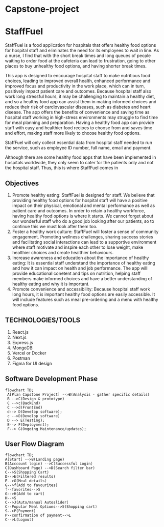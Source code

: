 # Capstone-project
# StaffFuel

StaffFuel is a food application for hospitals that offers healthy food options for hospital staff and eliminates the need for its employees to wait in line. As a nurse, I find that with the short break times and long queues of people waiting to order food at the cafeteria can lead to frustration, going to other places to buy unhealthy food options, and having shorter break times. 

This app is designed to encourage hospital staff to make nutritious food choices, leading to improved overall health, enhanced performance and improved focus and productivity in the work place, which can in turn, positively impact patient care and outcomes. Because hospital staff also work long stressful hours, it may be challenging to maintain a healthy diet, and so a healthy food app can assist them in making informed choices and reduce their risk of cardiovascular diseases, such as diabetes and heart disease. The app offers the benefits of convenience and saving time as hospital staff working in high-stress environments may struggle to find time for meal planning and preparation. Having a healthy food app can provide staff with easy and healthier food recipes to choose from and saves time and effort, making staff more likely to choose healthy food options. 

StaffFuel will only collect essential data from hospital staff needed to run the service, such as employee ID number, full name, email and payment. 

Although there are some healthy food apps that have been implemented in hospitals worldwide, they only seem to cater for the patients only and not the hospital staff. Thus, this is where StaffFuel comes in

## Objectives
1) Promote healthy eating: StaffFuel is designed for staff. We believe that providing healthy food options for hospital staff will have a positive impact on their physical, emotional and mental performance as well as patient care and outcomes. In order to retain a healthy workforce, having healthy food options is where it starts. We cannot forget about our wonderful staff who do a good job looking after our patients, so to continue this we must look after them too.
2) Foster a healthy work culture: StaffFuel will foster a sense of community engagement. Promoting wellness challenges, sharing success stories and facilitating social interactions can lead to a supportive environment where staff motivate and inspire each other to lose weight, make healthier choices and create healthier behaviours.
3) Increase awareness and education about the importance of healthy eating: It is essential staff understand the importance of healthy eating and how it can impact on health and job performance. The app will provide
educational conetent and tips on nutrition, helping staff members make informed choices and have a better understanding of healthy eating and why it is important.
4) Promote convenience and accessibility: Because hospital staff work long hours, it is important healthy food options are easily accessible. It will include features such as meal pre-ordering and a menu with healthy
food options.

## TECHNOLOGIES/TOOLS 
1. React.js
2. Next.js
3. Express.js
4. MongoDB
5. Vercel or Docker
6. Postman
7. Figma for UI design

## Software Development Phase 
``` mermaid
flowchart TD;
 A[Plan Capstone Project] -->B(Analysis - gather specific details)
 B -->C(Design & prototype) 
 C -->c(BackEnd) 
 C -->d(FrontEnd)
 d--> D(Develop software);
 c -->D(Develop software)
 D --> E(Testing);
 E--> F(Deployment);
 F--> G(Ongoing Maintenance/updates);

``` 
## User Flow Diagram
``` mermaid
flowchart TD;
A[Start] -->B(Landing page)
B(Acccount login) -->C(Successful Login)
C(Dashboard Page) -->D(Search filter bar)
C-->S(Shopping Cart)
D-->E(Filtered results)
E-->G(Meal details)
G-->f(Add to favourites)
f--favorites-->S
G-->H(Add to cart)
H-->S
C-->J(Auto/manual Autoslider)
C--Popular Meal Options-->S(Shopping cart)
S-->P(Payment)
P--confirmation of payment-->L
C-->L(Logout)
```
